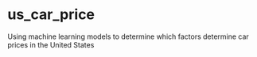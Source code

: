 # us_car_price
Using machine learning models to determine which factors determine car prices in the United States
